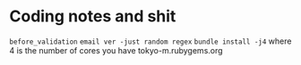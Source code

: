 # Coding notes and shit

`before_validation`
`email ver -just random regex`
`bundle install -j4` where 4 is the number of cores you have
tokyo-m.rubygems.org
